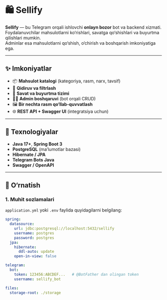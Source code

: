 # 🛍️ Sellify

**Sellify** — bu Telegram orqali ishlovchi **onlayn bozor** bot va backend xizmati.  
Foydalanuvchilar mahsulotlarni ko‘rishlari, savatga qo‘shishlari va buyurtma qilishlari mumkin.  
Adminlar esa mahsulotlarni qo‘shish, o‘chirish va boshqarish imkoniyatiga ega.

---

## ✨ Imkoniyatlar

- 📦 **Mahsulot katalogi** (kategoriya, rasm, narx, tavsif)
- 🔎 **Qidiruv va filtrlash**
- 🛒 **Savat va buyurtma tizimi**
- 👨‍💼 **Admin boshqaruvi** (bot orqali CRUD)
- 🖼️ **Bir nechta rasm qo‘llab-quvvatlash**
- 🌐 **REST API + Swagger UI** (integratsiya uchun)

---

## 🧰 Texnologiyalar

- **Java 17+**, **Spring Boot 3**
- **PostgreSQL** (ma’lumotlar bazasi)
- **Hibernate / JPA**
- **Telegram Bots Java**
- **Swagger / OpenAPI**

---

## 🚀 O‘rnatish

### 1. Muhit sozlamalari

`application.yml` yoki `.env` faylida quyidagilarni belgilang:

```yaml
spring:
  datasource:
    url: jdbc:postgresql://localhost:5432/sellify
    username: postgres
    password: postgres
  jpa:
    hibernate:
      ddl-auto: update
    open-in-view: false

telegram:
  bot:
    token: 123456:ABCDEF...   # @BotFather dan olingan token
    username: sellify_bot

files:
  storage-root: ./storage
